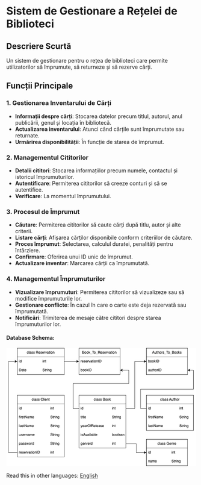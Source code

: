 # Sistem de Gestionare a Rețelei de Biblioteci

## Descriere Scurtă
Un sistem de gestionare pentru o rețea de biblioteci care permite utilizatorilor să împrumute, să returneze și să rezerve cărți.

## Funcții Principale

### 1. Gestionarea Inventarului de Cărți
- **Informații despre cărți**: Stocarea datelor precum titlul, autorul, anul publicării, genul și locația în bibliotecă.
- **Actualizarea inventarului**: Atunci când cărțile sunt împrumutate sau returnate.
- **Urmărirea disponibilității**: În funcție de starea de împrumut.

### 2. Managementul Cititorilor
- **Detalii cititori**: Stocarea informațiilor precum numele, contactul și istoricul împrumuturilor.
- **Autentificare**: Permiterea cititorilor să creeze conturi și să se autentifice.
- **Verificare**: La momentul împrumutului.

### 3. Procesul de Împrumut
- **Căutare**: Permiterea cititorilor să caute cărți după titlu, autor și alte criterii.
- **Listare cărți**: Afișarea cărților disponibile conform criteriilor de căutare.
- **Proces împrumut**: Selectarea, calculul duratei, penalități pentru întârziere.
- **Confirmare**: Oferirea unui ID unic de împrumut.
- **Actualizare inventar**: Marcarea cărții ca împrumutată.

### 4. Managementul Împrumuturilor
- **Vizualizare împrumuturi**: Permiterea cititorilor să vizualizeze sau să modifice împrumuturile lor.
- **Gestionare conflicte**: În cazul în care o carte este deja rezervată sau împrumutată.
- **Notificări**: Trimiterea de mesaje către cititori despre starea împrumuturilor lor.

#### Database Schema:
![db Schema](https://github.com/Vladdstian/libraryManagementSystem/blob/main/db_schema.png?raw=true
)

Read this in other languages: [English](README.md) 